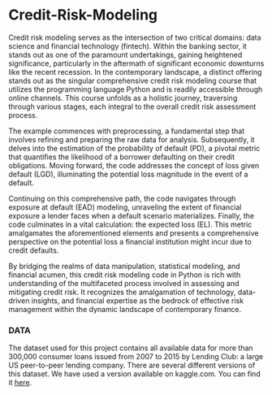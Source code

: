 # Credit-Risk-Modeling

Credit risk modeling serves as the intersection of two critical domains: data science and financial technology (fintech).
Within the banking sector, it stands out as one of the paramount undertakings, gaining heightened significance, particularly in the aftermath
of significant economic downturns like the recent recession. In the contemporary landscape, a distinct offering stands out as the singular
comprehensive credit risk modeling course that utilizes the programming language Python and is readily accessible through online channels.
This course unfolds as a holistic journey, traversing through various stages, each integral to the overall credit risk assessment process.

The example commences with preprocessing, a fundamental step that involves refining and preparing the raw data for analysis.
Subsequently, it delves into the estimation of the probability of default (PD), a pivotal metric that quantifies the likelihood
of a borrower defaulting on their credit obligations. Moving forward, the code addresses the concept of loss given default (LGD),
illuminating the potential loss magnitude in the event of a default.

Continuing on this comprehensive path, the code navigates through exposure at default (EAD) modeling, unraveling the extent of financial exposure
a lender faces when a default scenario materializes. Finally, the code culminates in a vital calculation: the expected loss (EL).
This metric amalgamates the aforementioned elements and presents a comprehensive perspective on the potential loss a financial institution might incur due to credit defaults.

By bridging the realms of data manipulation, statistical modeling, and financial acumen, this credit risk modeling code in Python
is rich with understanding of the multifaceted process involved in assessing and mitigating credit risk.
It recognizes the amalgamation of technology, data-driven insights, and financial expertise as the bedrock of effective risk management
within the dynamic landscape of contemporary finance.

### DATA

The dataset used for this project contains all available data for more than 300,000 consumer loans issued from 2007 to 2015 by Lending Club: a large US peer-to-peer lending company. There are several different versions of this dataset. We have used a version available on kaggle.com. You can find it [here](https://www.kaggle.com/datasets/ethon0426/lending-club-20072020q1).
